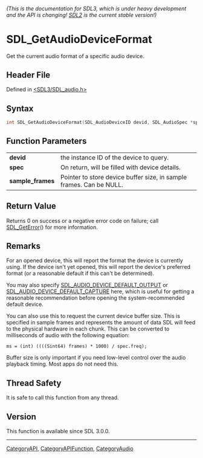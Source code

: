 ###### (This is the documentation for SDL3, which is under heavy development and the API is changing! [SDL2](https://wiki.libsdl.org/SDL2/) is the current stable version!)
# SDL_GetAudioDeviceFormat

Get the current audio format of a specific audio device.

## Header File

Defined in [<SDL3/SDL_audio.h>](https://github.com/libsdl-org/SDL/blob/main/include/SDL3/SDL_audio.h)

## Syntax

```c
int SDL_GetAudioDeviceFormat(SDL_AudioDeviceID devid, SDL_AudioSpec *spec, int *sample_frames);
```

## Function Parameters

|                       |                                                                     |
| --------------------- | ------------------------------------------------------------------- |
| **devid**             | the instance ID of the device to query.                             |
| **spec**              | On return, will be filled with device details.                      |
| **sample_frames**     | Pointer to store device buffer size, in sample frames. Can be NULL. |

## Return Value

Returns 0 on success or a negative error code on failure; call
[SDL_GetError](SDL_GetError)() for more information.

## Remarks

For an opened device, this will report the format the device is currently
using. If the device isn't yet opened, this will report the device's
preferred format (or a reasonable default if this can't be determined).

You may also specify
[SDL_AUDIO_DEVICE_DEFAULT_OUTPUT](SDL_AUDIO_DEVICE_DEFAULT_OUTPUT) or
[SDL_AUDIO_DEVICE_DEFAULT_CAPTURE](SDL_AUDIO_DEVICE_DEFAULT_CAPTURE) here,
which is useful for getting a reasonable recommendation before opening the
system-recommended default device.

You can also use this to request the current device buffer size. This is
specified in sample frames and represents the amount of data SDL will feed
to the physical hardware in each chunk. This can be converted to
milliseconds of audio with the following equation:

`ms = (int) ((((Sint64) frames) * 1000) / spec.freq);`

Buffer size is only important if you need low-level control over the audio
playback timing. Most apps do not need this.

## Thread Safety

It is safe to call this function from any thread.

## Version

This function is available since SDL 3.0.0.

----
[CategoryAPI](CategoryAPI), [CategoryAPIFunction](CategoryAPIFunction), [CategoryAudio](CategoryAudio)

